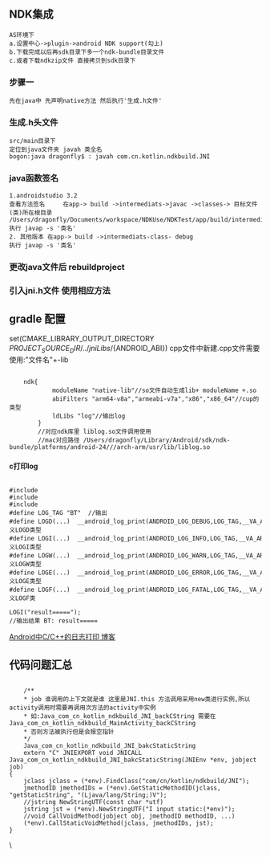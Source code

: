 ## NDK集成
    AS环境下
    a.设置中心->plugin->android NDK support(勾上)
    b.下载完成以后再sdk目录下多一个ndk-bundle目录文件
    c.或者下载ndkzip文件 直接拷贝到sdk目录下

### 步骤一
    先在java中 先声明native方法 然后执行'生成.h文件'
### 生成.h头文件
    src/main目录下
    定位到java文件夹 javah 类全名
    bogon:java dragonfly$ : javah com.cn.kotlin.ndkbuild.JNI
### java函数签名 
    1.androidstudio 3.2
    查看方法签名     在app-> build ->intermediats->javac ->classes-> 目标文件(类)所在根目录
    /Users/dragonfly/Documents/workspace/NDKUse/NDKTest/app/build/intermediates/javac/debug/compileDebugJavaWithJavac/classes/com/cn/kotlin/ndkbuild 
    执行 javap -s '类名'
    2. 其他版本 在app-> build ->intermediats-class- debug
    执行 javap -s '类名'

### 更改java文件后 rebuildproject

### 引入jni.h文件 使用相应方法    

## gradle 配置
set(CMAKE_LIBRARY_OUTPUT_DIRECTORY ${PROJECT_SOURCE_DIR}/../jniLibs/${ANDROID_ABI})
cpp文件中新建.cpp文件需要使用:"文件名"+-lib
<pre><code>
	ndk{
            moduleName "native-lib"//so文件自动生成lib+ moduleName +.so
            abiFilters "arm64-v8a","armeabi-v7a","x86","x86_64"//cup的类型
            ldLibs "log"//输出log
        }
        //对应ndk库里 liblog.so文件调用使用
        //mac对应路径 /Users/dragonfly/Library/Android/sdk/ndk-bundle/platforms/android-24///arch-arm/usr/lib/liblog.so
</code></pre>
#### c打印log
<pre><code>
#include <stdio.h>
#include <stdbool.h>
#include <android/log.h>
#define LOG_TAG "BT"  //输出
#define LOGD(...)  __android_log_print(ANDROID_LOG_DEBUG,LOG_TAG,__VA_ARGS__) // 定义LOGD类型
#define LOGI(...)  __android_log_print(ANDROID_LOG_INFO,LOG_TAG,__VA_ARGS__) // 定义LOGI类型 
#define LOGW(...)  __android_log_print(ANDROID_LOG_WARN,LOG_TAG,__VA_ARGS__) // 定义LOGW类型 
#define LOGE(...)  __android_log_print(ANDROID_LOG_ERROR,LOG_TAG,__VA_ARGS__) // 定义LOGE类型 
#define LOGF(...)  __android_log_print(ANDROID_LOG_FATAL,LOG_TAG,__VA_ARGS__) // 定义LOGF类

LOGI("result=====");
//输出结果 BT: result=====
</code></pre>
[Android中C/C++的日志打印 博客](https://blog.csdn.net/u013357557/article/details/81411686)


## 代码问题汇总
<pre><code>
    /**
    * job 谁调用的上下文就是谁 这里是JNI.this 方法调用采用new类进行实例,所以activity调用时需要再调用次方法的activity中实例
    * 如:Java_com_cn_kotlin_ndkbuild_JNI_backCString 需要在Java_com_cn_kotlin_ndkbuild_MainActivity_backCString
    * 否则方法被执行但是会报空指针
    */
    Java_com_cn_kotlin_ndkbuild_JNI_bakcStaticString
    extern "C" JNIEXPORT void JNICALL Java_com_cn_kotlin_ndkbuild_JNI_bakcStaticString(JNIEnv *env, jobject job)
{
    jclass jclass = (*env).FindClass("com/cn/kotlin/ndkbuild/JNI");
    jmethodID jmethodIDs = (*env).GetStaticMethodID(jclass, "getStaticString", "(Ljava/lang/String;)V");
    //jstring NewStringUTF(const char *utf)
    jstring jst = (*env).NewStringUTF("I input static:(*env)");
    //void CallVoidMethod(jobject obj, jmethodID methodID, ...)
    (*env).CallStaticVoidMethod(jclass, jmethodIDs, jst);
}
</code></pre>\





